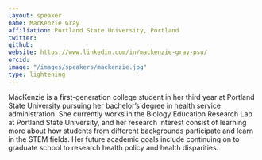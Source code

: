 ```yaml
---
layout: speaker
name: MacKenzie Gray
affiliation: Portland State University, Portland
twitter: 
github: 
website: https://www.linkedin.com/in/mackenzie-gray-psu/
orcid: 
image: "/images/speakers/mackenzie.jpg"
type: lightening
---
```


MacKenzie is a first-generation college student in her third year at Portland State University
pursuing her bachelor’s degree in health service administration. She currently works in the
Biology Education Research Lab at Portland State University, and her research interest consist of
learning more about how students from different backgrounds participate and learn in the STEM
fields. Her future academic goals include continuing on to graduate school to research health
policy and health disparities.
